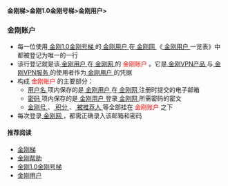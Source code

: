 #### 金刚梯>金刚1.0金刚号梯>金刚用户>
### 金刚账户
- 每一位使用[ 金刚1.0金刚号梯 ](https://github.com/a2zitpro/web/blob/master/kkproducts1.0.md)的[ 金刚用户 ](https://github.com/a2zitpro/web/blob/master/kkuser.md)在[ 金刚网 ](https://github.com/a2zitpro/web/blob/master/kksitecn.md)《[ 金刚用户 ](https://github.com/a2zitpro/web/blob/master/kkuser.md)一览表》中都被登记为唯一的一行
- 该行登记就是该[ 金刚用户 ](https://github.com/a2zitpro/web/blob/master/kkuser.md)在[ 金刚网 ](https://github.com/a2zitpro/web/blob/master/kksitecn.md)的<font color="Red"> 金刚账户 </font>。它是[ 金刚VPN产品 ](https://github.com/a2zitpro/web/blob/master/kkproducts.md)与[ 金刚VPN服务 ](https://github.com/a2zitpro/web/blob/master/kkservices.md)的使用者作为[ 金刚用户 ](https://github.com/a2zitpro/web/blob/master/kkuser.md)的凭据
- 构成 <font color="Red"> 金刚账户 </font>的主要部分：
  - [ 用户名 ](https://github.com/a2zitpro/web/blob/master/kkusername&passwdonkksitecn.md)项内保存的是[ 金刚用户 ](https://github.com/a2zitpro/web/blob/master/kkuser.md)在[ 金刚网 ](https://github.com/a2zitpro/web/blob/master/kksitecn.md)注册时提交的电子邮箱
  - [ 密码 ](https://github.com/a2zitpro/web/blob/master/kkusername&passwdonkksitecn.md)项内保存的是[ 金刚用户 ](https://github.com/a2zitpro/web/blob/master/kkuser.md)登录[ 金刚网 ](https://github.com/a2zitpro/web/blob/master/kksitecn.md)所需密码的密文
  - [ 金刚号 ](https://github.com/a2zitpro/web/blob/master/kkid.md)、[ 积分 ](https://github.com/a2zitpro/web/blob/master/kkpoint.md)、[ 被推荐人 ](https://github.com/a2zitpro/web/blob/master/bereferredperson.md)等全部挂在<font color="Red"> 金刚账户 </font>之下
- 每次登录[ 金刚网 ](https://github.com/a2zitpro/web/blob/master/kksitecn.md)，都需正确录入该邮箱和密码

#### 推荐阅读
- [金刚梯](https://github.com/a2zitpro/web/blob/master/dlb.md)
- [金刚帮助](https://github.com/a2zitpro/web/blob/master/list_helpkkvpn.md)
- [金刚1.0金刚号梯](https://github.com/a2zitpro/web/blob/master/list_helpkkvpn1.0.md)
- [金刚用户](https://github.com/a2zitpro/web/blob/master/list_kkuser.md)
